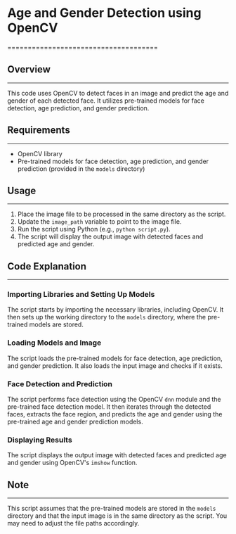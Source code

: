 # Age and Gender Detection using OpenCV
=====================================

## Overview
-----------

This code uses OpenCV to detect faces in an image and predict the age and gender of each detected face. It utilizes pre-trained models for face detection, age prediction, and gender prediction.

## Requirements
------------

* OpenCV library
* Pre-trained models for face detection, age prediction, and gender prediction (provided in the `models` directory)

## Usage
-----

1. Place the image file to be processed in the same directory as the script.
2. Update the `image_path` variable to point to the image file.
3. Run the script using Python (e.g., `python script.py`).
4. The script will display the output image with detected faces and predicted age and gender.

## Code Explanation
-----------------

### Importing Libraries and Setting Up Models

The script starts by importing the necessary libraries, including OpenCV. It then sets up the working directory to the `models` directory, where the pre-trained models are stored.

### Loading Models and Image

The script loads the pre-trained models for face detection, age prediction, and gender prediction. It also loads the input image and checks if it exists.

### Face Detection and Prediction

The script performs face detection using the OpenCV `dnn` module and the pre-trained face detection model. It then iterates through the detected faces, extracts the face region, and predicts the age and gender using the pre-trained age and gender prediction models.

### Displaying Results

The script displays the output image with detected faces and predicted age and gender using OpenCV's `imshow` function.

## Note
-----

This script assumes that the pre-trained models are stored in the `models` directory and that the input image is in the same directory as the script. You may need to adjust the file paths accordingly.